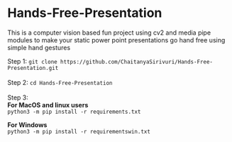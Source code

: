 # Hands-Free-Presentation
This is a computer vision based fun project using cv2 and media pipe modules to make your static power point presentations go hand free using simple hand gestures

Step 1: ```git clone https://github.com/ChaitanyaSirivuri/Hands-Free-Presentation.git``` <br /><br />
Step 2: ```cd Hands-Free-Presentation```<br /><br />
Step 3: <br />
**For MacOS and linux users**<br />
```python3 -m pip install -r requirements.txt```<br />

**For Windows**<br />
```python3 -m pip install -r requirementswin.txt```
